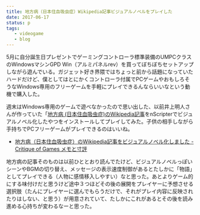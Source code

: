 ```yaml
---
title: 地方病（日本住血吸虫症）Wikipedia記事ビジュアルノベルをプレイした
date: 2017-06-17
status: p
tags:
   - videogame
   - blog
---
```


5月に自分誕生日プレゼントでゲーミングコントローラ標準装備のUMPCクラスのWindowsマシンGPD Win（アルミパネルrev）を買ってぼちぼちセットアップしながら遊んでいる。ガジェット好き界隈ではちょっと前から話題になっていたハードだけど、僕としてはとにかくコントローラ付属でPCゲームやおもしろそうなWindows専用のフリーゲームを手軽にプレイできるんならいいなという動機で購入した。

週末はWindows専用のゲームで遊べなかったので思い出した、以前井上明人さんが作っていた「[地方病 \(日本住血吸虫症\)のWikipedia記事](https://ja.wikipedia.org/wiki/%E5%9C%B0%E6%96%B9%E7%97%85_(%E6%97%A5%E6%9C%AC%E4%BD%8F%E8%A1%80%E5%90%B8%E8%99%AB%E7%97%87))をnScripterでビジュアルノベル化したやつをインストールしてプレイしてみた。子供の相手しながら手持ちでPCフリーゲームがプレイできるのはいいね。

- [地方病（日本住血吸虫症）のWikipedia記事をビジュアルノベル化しました \- Critique of Games メモと寸評](http://hiyokoya.hatenadiary.jp/entry/2015/10/08/122812)

地方病の記事そのものは以前ひととおり読んでたけど、ビジュアルノベルっぽいシーンやBGMの切り替え、メッセージの表示速度制御があるとたしかに「物語」としてプレイできる（人物に感情移入しやすい）なと思った。あとよりゲーム的にする味付けだと思うけど途中３つほどその後の展開をプレイヤーに予想させる選択肢（たんにプレイヤーに選んでもらうだけで、それがプレイ内容に反映されたりはしない、と思う）が用意されていて、たしかにこれがあるとその後を読み進める心持ちが変わるなーと思った。
